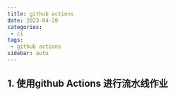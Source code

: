 ```yaml
---
title: github actions
date: 2023-04-20
categories:
 - ci
tags:
 - github actions
sidebar: auto
---
```


## 1. 使用github Actions 进行流水线作业
